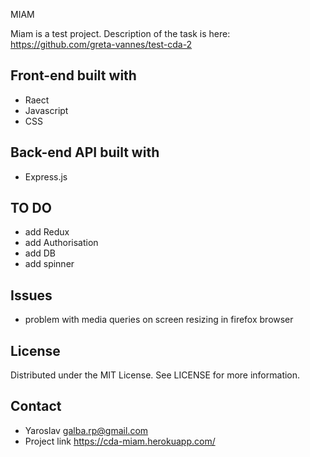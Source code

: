 MIAM

Miam is a test project.
Description of the task is here: https://github.com/greta-vannes/test-cda-2

## Front-end built with

- Raect
- Javascript
- CSS

## Back-end API built with

- Express.js

## TO DO

- add Redux
- add Authorisation
- add DB
- add spinner

## Issues

- problem with media queries on screen resizing in firefox browser

## License

Distributed under the MIT License. See LICENSE for more information.

## Contact

- Yaroslav <galba.rp@gmail.com>
- Project link https://cda-miam.herokuapp.com/
